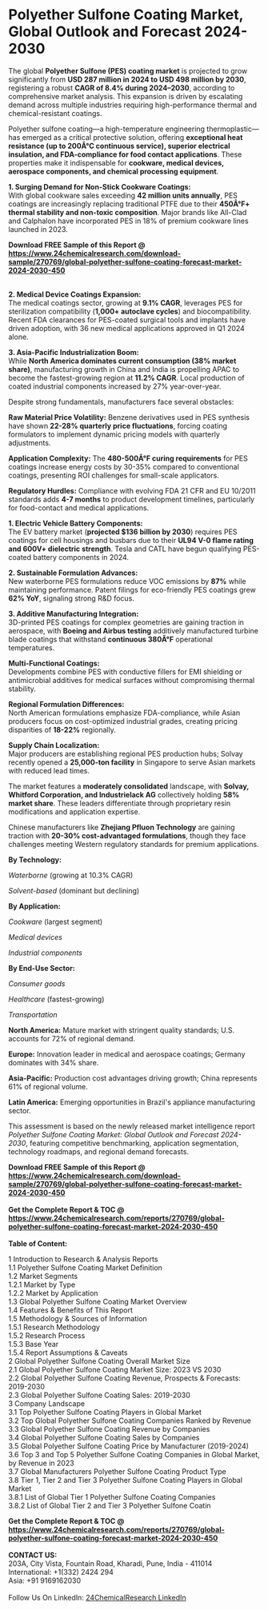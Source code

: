 <h1>Polyether Sulfone Coating Market, Global Outlook and Forecast 2024-2030</h1><p>The global <strong>Polyether Sulfone (PES) coating market</strong> is projected to grow significantly from <strong>USD 287 million in 2024 to USD 498 million by 2030</strong>, registering a robust <strong>CAGR of 8.4% during 2024–2030</strong>, according to comprehensive market analysis. This expansion is driven by escalating demand across multiple industries requiring high-performance thermal and chemical-resistant coatings.</p><p>Polyether sulfone coating—a high-temperature engineering thermoplastic—has emerged as a critical protective solution, offering <strong>exceptional heat resistance (up to 200Â°C continuous service), superior electrical insulation, and FDA-compliance for food contact applications</strong>. These properties make it indispensable for <strong>cookware, medical devices, aerospace components, and chemical processing equipment</strong>.</p><p><strong>1. Surging Demand for Non-Stick Cookware Coatings:</strong><br>
With global cookware sales exceeding <strong>42 million units annually</strong>, PES coatings are increasingly replacing traditional PTFE due to their <strong>450Â°F+ thermal stability and non-toxic composition</strong>. Major brands like All-Clad and Calphalon have incorporated PES in 18% of premium cookware lines launched in 2023.</p><div><b>Download FREE Sample of this Report @ 
            <a href="https://www.24chemicalresearch.com/download-sample/270769/global-polyether-sulfone-coating-forecast-market-2024-2030-450">
            https://www.24chemicalresearch.com/download-sample/270769/global-polyether-sulfone-coating-forecast-market-2024-2030-450</a></b></div><br><p><strong>2. Medical Device Coatings Expansion:</strong><br>
The medical coatings sector, growing at <strong>9.1% CAGR</strong>, leverages PES for sterilization compatibility (<strong>1,000+ autoclave cycles</strong>) and biocompatibility. Recent FDA clearances for PES-coated surgical tools and implants have driven adoption, with 36 new medical applications approved in Q1 2024 alone.</p><p><strong>3. Asia-Pacific Industrialization Boom:</strong><br>
While <strong>North America dominates current consumption (38% market share)</strong>, manufacturing growth in China and India is propelling APAC to become the fastest-growing region at <strong>11.2% CAGR</strong>. Local production of coated industrial components increased by 27% year-over-year.</p><p>Despite strong fundamentals, manufacturers face several obstacles:</p><p><strong>Raw Material Price Volatility:</strong> Benzene derivatives used in PES synthesis have shown <strong>22-28% quarterly price fluctuations</strong>, forcing coating formulators to implement dynamic pricing models with quarterly adjustments.</p><p><strong>Application Complexity:</strong> The <strong>480-500Â°F curing requirements</strong> for PES coatings increase energy costs by 30-35% compared to conventional coatings, presenting ROI challenges for small-scale applicators.</p><p><strong>Regulatory Hurdles:</strong> Compliance with evolving FDA 21 CFR and EU 10/2011 standards adds <strong>4-7 months</strong> to product development timelines, particularly for food-contact and medical applications.</p><p><strong>1. Electric Vehicle Battery Components:</strong><br>
The EV battery market (<strong>projected $136 billion by 2030</strong>) requires PES coatings for cell housings and busbars due to their <strong>UL94 V-0 flame rating and 600V+ dielectric strength</strong>. Tesla and CATL have begun qualifying PES-coated battery components in 2024.</p><p><strong>2. Sustainable Formulation Advances:</strong><br>
New waterborne PES formulations reduce VOC emissions by <strong>87%</strong> while maintaining performance. Patent filings for eco-friendly PES coatings grew <strong>62% YoY</strong>, signaling strong R&amp;D focus.</p><p><strong>3. Additive Manufacturing Integration:</strong><br>
3D-printed PES coatings for complex geometries are gaining traction in aerospace, with <strong>Boeing and Airbus testing</strong> additively manufactured turbine blade coatings that withstand <strong>continuous 380Â°F</strong> operational temperatures.</p><p><strong>Multi-Functional Coatings:</strong><br>
	Developments combine PES with conductive fillers for EMI shielding or antimicrobial additives for medical surfaces without compromising thermal stability.</p><p><strong>Regional Formulation Differences:</strong><br>
	North American formulations emphasize FDA-compliance, while Asian producers focus on cost-optimized industrial grades, creating pricing disparities of <strong>18-22%</strong> regionally.</p><p><strong>Supply Chain Localization:</strong><br>
	Major producers are establishing regional PES production hubs; Solvay recently opened a <strong>25,000-ton facility</strong> in Singapore to serve Asian markets with reduced lead times.</p><p>The market features a <strong>moderately consolidated</strong> landscape, with <strong>Solvay, Whitford Corporation, and Industrielack AG</strong> collectively holding <strong>58% market share</strong>. These leaders differentiate through proprietary resin modifications and application expertise.</p><p>Chinese manufacturers like <strong>Zhejiang Pfluon Technology</strong> are gaining traction with <strong>20-30% cost-advantaged formulations</strong>, though they face challenges meeting Western regulatory standards for premium applications.</p><p><strong>By Technology:</strong></p><p><em>Waterborne</em> (growing at 10.3% CAGR)</p><p><em>Solvent-based</em> (dominant but declining)</p><p><strong>By Application:</strong></p><p><em>Cookware</em> (largest segment)</p><p><em>Medical devices</em></p><p><em>Industrial components</em></p><p><strong>By End-Use Sector:</strong></p><p><em>Consumer goods</em></p><p><em>Healthcare</em> (fastest-growing)</p><p><em>Transportation</em></p><p><strong>North America:</strong> Mature market with stringent quality standards; U.S. accounts for 72% of regional demand.</p><p><strong>Europe:</strong> Innovation leader in medical and aerospace coatings; Germany dominates with 34% share.</p><p><strong>Asia-Pacific:</strong> Production cost advantages driving growth; China represents 61% of regional volume.</p><p><strong>Latin America:</strong> Emerging opportunities in Brazil's appliance manufacturing sector.</p><p>This assessment is based on the newly released market intelligence report <em>Polyether Sulfone Coating Market: Global Outlook and Forecast 2024-2030</em>, featuring competitive benchmarking, application segmentation, technology roadmaps, and regional demand forecasts.</p><div><b>Download FREE Sample of this Report @ 
            <a href="https://www.24chemicalresearch.com/download-sample/270769/global-polyether-sulfone-coating-forecast-market-2024-2030-450">
            https://www.24chemicalresearch.com/download-sample/270769/global-polyether-sulfone-coating-forecast-market-2024-2030-450</a></b></div><br><div><b>Get the Complete Report & TOC @ 
            <a href="https://www.24chemicalresearch.com/reports/270769/global-polyether-sulfone-coating-forecast-market-2024-2030-450">
            https://www.24chemicalresearch.com/reports/270769/global-polyether-sulfone-coating-forecast-market-2024-2030-450</a></b></div><br>
            <b>Table of Content:</b><p>1 Introduction to Research & Analysis Reports<br />
    1.1 Polyether Sulfone Coating Market Definition<br />
    1.2 Market Segments<br />
        1.2.1 Market by Type<br />
        1.2.2 Market by Application<br />
    1.3 Global Polyether Sulfone Coating Market Overview<br />
    1.4 Features & Benefits of This Report<br />
    1.5 Methodology & Sources of Information<br />
        1.5.1 Research Methodology<br />
        1.5.2 Research Process<br />
        1.5.3 Base Year<br />
        1.5.4 Report Assumptions & Caveats<br />
2 Global Polyether Sulfone Coating Overall Market Size<br />
    2.1 Global Polyether Sulfone Coating Market Size: 2023 VS 2030<br />
    2.2 Global Polyether Sulfone Coating Revenue, Prospects & Forecasts: 2019-2030<br />
    2.3 Global Polyether Sulfone Coating Sales: 2019-2030<br />
3 Company Landscape<br />
    3.1 Top Polyether Sulfone Coating Players in Global Market<br />
    3.2 Top Global Polyether Sulfone Coating Companies Ranked by Revenue<br />
    3.3 Global Polyether Sulfone Coating Revenue by Companies<br />
    3.4 Global Polyether Sulfone Coating Sales by Companies<br />
    3.5 Global Polyether Sulfone Coating Price by Manufacturer (2019-2024)<br />
    3.6 Top 3 and Top 5 Polyether Sulfone Coating Companies in Global Market, by Revenue in 2023<br />
    3.7 Global Manufacturers Polyether Sulfone Coating Product Type<br />
    3.8 Tier 1, Tier 2 and Tier 3 Polyether Sulfone Coating Players in Global Market<br />
        3.8.1 List of Global Tier 1 Polyether Sulfone Coating Companies<br />
        3.8.2 List of Global Tier 2 and Tier 3 Polyether Sulfone Coatin</p><div><b>Get the Complete Report & TOC @ 
            <a href="https://www.24chemicalresearch.com/reports/270769/global-polyether-sulfone-coating-forecast-market-2024-2030-450">
            https://www.24chemicalresearch.com/reports/270769/global-polyether-sulfone-coating-forecast-market-2024-2030-450</a></b></div><br><b>CONTACT US:</b><br>
            203A, City Vista, Fountain Road, Kharadi, Pune, India - 411014<br>
            International: +1(332) 2424 294<br>
            Asia: +91 9169162030 <br><br>
            Follow Us On LinkedIn: <a href="https://www.linkedin.com/company/24chemicalresearch/">24ChemicalResearch LinkedIn</a>